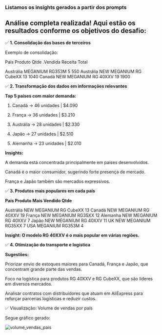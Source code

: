 ### Listamos os insights gerados a partir dos prompts



## Análise completa realizada! Aqui estão os resultados conforme os objetivos do desafio:




✅ **1. Consolidação das bases de terceiros**

Exemplo de consolidação:

País	       Produto    	Qtde  .Vendida	Receita Total

Austrália	   MEGANIUM RG353M	          5	  550
Austrália   	NEW MEGANIUM RG CubeXX	   13	  1040
Canadá	      NEW MEGANIUM RG 40XXV    	19	  1900




✅ **2. Transformação dos dados em informações relevantes**

**Top 5 países com maior demanda:**

1. Canadá → 46 unidades       | $4.090


2. França → 36 unidades       | $3.210


4. Austrália → 28 unidades    | $2.330


5. Japão → 27 unidades         | $2.510


6. Alemanha → 23 unidades      | $2.010



**Insights:**

A demanda está concentrada principalmente em países desenvolvidos.

Canadá é o maior consumidor, sugerindo forte presença de mercado.

França e Japão também são mercados expressivos.



✅ **3. Produtos mais populares em cada país**

**País	   Produto Mais Vendido	     Qtde**

Austrália	 NEW MEGANIUM RG CubeXX	   13
Canadá	    NEW MEGANIUM RG 40XXV	    19
França    	NEW MEGANIUM RG35XX	      12
Alemanha	  NEW MEGANIUM RG 40XXV	     7
Japão	     NEW MEGANIUM RG 40XXV	     11
UK	        NEW MEGANIUM RG35XX        	7
USA       	MEGANIUM RG353M            	4


**Insight: O modelo RG 40XXV é o mais popular em várias regiões.**



✅ **4. Otimização do transporte e logística**

**Sugestões:**

Priorizar envio de estoques maiores para Canadá, França e Japão, que concentram grande parte das vendas.

Foco na logística para produtos RG 40XXV e RG CubeXX, que são líderes em diversos mercados.

Analisar contratos com distribuidores que atuam em AliExpress para reforçar parcerias logísticas e reduzir custos.





✅ Visualização: Volume de vendas por país

Segue gráfico gerado:

![volume_vendas_pais](https://github.com/user-attachments/assets/7278c199-b145-446d-b804-59392c728eb7)








 

